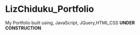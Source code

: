 # LizChiduku_Portfolio
My Portfolio built using, JavaScript, JQuery,HTML,CSS
**UNDER CONSTRUCTION**
